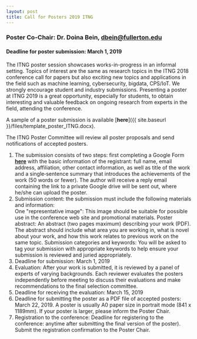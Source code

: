```yaml
---
layout: post
title: Call for Posters 2019 ITNG
---
```


### Poster Co-Chair: Dr. Doina Bein, dbein@fullerton.edu
#### Deadline for poster submission: March 1, 2019

The ITNG poster session showcases works-in-progress in an informal setting. Topics of interest are the same as research topics in the ITNG 2018 conference call for papers but also exciting new topics and applications in the field such as machine learning, cybersecurity, bigdata, CPS/IoT. We strongly encourage student and industry submissions. Presenting a poster at ITNG 2019 is a great opportunity, especially for students, to obtain interesting and valuable feedback on ongoing research from experts in the field, attending the conference.

A sample of a poster submission is available [__here__]({{ site.baseurl }}/files/template_poster_ITNG.docx).

The ITNG Poster Committee will review all poster proposals and send notifications of accepted posters. 

1. The submission consists of two steps: first completing a Google Form 
[__here__](http://bit.ly/2hpr3aj)
with the basic information of the registrant: full name, email address, affiliation, other contact information, as well as title of the work and a single‐sentence summary that introduces the achievements of the work (50 words or fewer). The author will receive a reply email containing the link to a private Google drive will be sent out, where he/she can upload the poster. 
2. Submission content: the submission must include the following materials and information:  
One "representative image": This image should be suitable for possible use in the conference web site and promotional materials. 
Poster abstract: An abstract (two pages maximum) describing your work (PDF). The abstract should include what area you are working in, what is novel about your work, and how this work relates to previous work on the same topic.
Submission categories and keywords: You will be asked to tag your submission with appropriate keywords to help ensure your submission is reviewed and juried appropriately. 
3. Deadline for submission: March 1, 2019 
4. Evaluation: After your work is submitted, it is reviewed by a panel of experts of varying backgrounds. Each reviewer evaluates the posters independently before meeting to discuss their evaluations and make recommendations to the final selection committee. 
5. Deadline for receiving the evaluation: March 15, 2019 
6. Deadline for submitting the poster as a PDF file of accepted posters: March 22, 2019. A poster is usually A0 paper size in portrait mode (841 x 1189mm). If your poster is larger, please inform the Poster Chair.
7. Registration to the conference:  Deadline for registering to the conference: anytime after submitting the final version of the poster). Submit the registration confirmation to the Poster Chair.